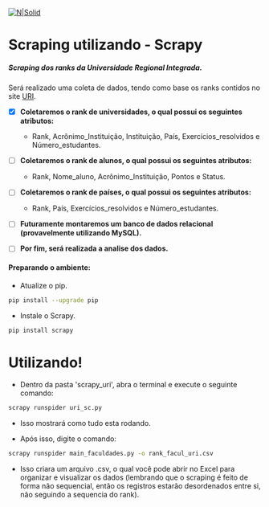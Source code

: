 [![N|Solid](https://i.imgur.com/qlKAwfC.jpg)](https://www.urionlinejudge.com.br/)

# Scraping utilizando - Scrapy 

##### Scraping dos ranks da Universidade Regional Integrada. 

Será realizado uma coleta de dados, tendo como base os ranks contidos no site [URI](https://www.urionlinejudge.com.br/). 

- [x] **Coletaremos o rank de universidades, o qual possui os seguintes atributos:**
    - Rank, Acrônimo_Instituição, Instituição, País, Exercícios_resolvidos e Número_estudantes.
    
- [ ] **Coletaremos o rank de alunos, o qual possui os seguintes atributos:**
    - Rank, Nome_aluno, Acrônimo_Instituição, Pontos e Status.
    
- [ ] **Coletaremos o rank de países, o qual possui os seguintes atributos:**
    - Rank, País, Exercícios_resolvidos e Número_estudantes.

- [ ] **Futuramente montaremos um banco de dados relacional (provavelmente utilizando MySQL).** 
- [ ] **Por fim, será realizada a analise dos dados.**




#### Preparando o ambiente:
   - Atualize o pip.
   ```sh
pip install --upgrade pip 
```
  - Instale o Scrapy.
   ```sh
pip install scrapy
```



# Utilizando!
  - Dentro da pasta 'scrapy_uri', abra o terminal e execute o seguinte comando:
```sh
scrapy runspider uri_sc.py
```
  - Isso mostrará como tudo esta rodando.
  
  - Após isso, digite o comando: 
  
   ```sh
scrapy runspider main_faculdades.py -o rank_facul_uri.csv
```
  - Isso criara um arquivo .csv, o qual você pode abrir no Excel para organizar e visualizar os dados (lembrando que o scraping é feito de forma não sequencial, então os registros estarão desordenados entre si, não seguindo a sequencia do rank).
  
  
